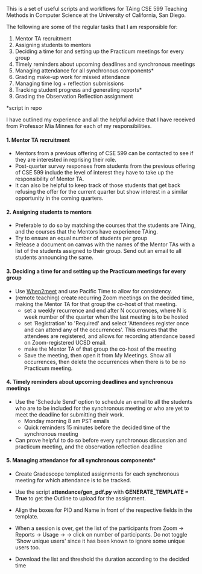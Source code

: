 This is a set of useful scripts and workflows for TAing CSE 599 Teaching Methods in Computer Science at the University of California, San Diego.

The following are some of the regular tasks that I am responsible for:

1) Mentor TA recruitment
2) Assigning students to mentors
3) Deciding a time for and setting up the Practicum meetings for every group
4) Timely reminders about upcoming deadlines and synchronous meetings
5) Managing attendance for all synchronous components*
6) Grading make-up work for missed attendance
7) Managing time log + reflection submissions
8) Tracking student progress and generating reports*
9) Grading the Observation Reflection assignment

*script in repo

I have outlined my experience and all the helpful advice that I have received from Professor Mia Minnes for each of my responsibilities.

#### 1. Mentor TA recruitment
- Mentors from a previous offering of CSE 599 can be contacted to see if they are interested in reprising their role.
- Post-quarter survey responses from students from the previous offering of CSE 599 include the level of interest they have to take up the responsibility of Mentor TA.
- It can also be helpful to keep track of those students that get back refusing the offer for the current quarter but show interest in a similar opportunity in the coming quarters.

#### 2. Assigning students to mentors
- Preferable to do so by matching the courses that the students are TAing, and the courses that the Mentors have experience TAing.
- Try to ensure an equal number of students per group
- Release a document on canvas with the names of the Mentor TAs with a list of the students assigned to their group. Send out an email to all students announcing the same.

#### 3. Deciding a time for and setting up the Practicum meetings for every group
- Use [When2meet](https://when2meet.com) and use Pacific Time to allow for consistency.
- (remote teaching) create recurring Zoom meetings on the decided time, making the Mentor TA for that group the co-host of that meeting.
  - set a weekly recurrence and end after N occurrences, where N is week number of the quarter when the last meeting is to be hosted
  - set 'Registration' to 'Required' and select 'Attendees register once and can attend any of the occurrences'. This ensures that the attendees are registered, and allows for       recording attendance based on Zoom-registered UCSD email.
  - make the Mentor TA of that group the co-host of the meeting
  - Save the meeting, then open it from My Meetings. Show all occurrences, then delete the occurrences when there is to be no Practicum meeting.

#### 4. Timely reminders about upcoming deadlines and synchronous meetings
- Use the 'Schedule Send' option to schedule an email to all the students who are to be included for the synchronous meeting or who are yet to meet the deadline for submitting their work.
  - Monday morning 8 am PST emails
  - Quick reminders 15 minutes before the decided time of the synchronous meeting
- Can prove helpful to do so before every synchronous discussion and practicum meeting, and the observation reflection deadline

#### 5. Managing attendance for all synchronous components*
- Create Gradescope templated assignments for each synchronous meeting for which attendance is to be tracked.
- Use the script **attendance/gen_pdf.py** with **GENERATE_TEMPLATE = True** to get the Outline to upload for the assignment.
- Align the boxes for PID and Name in front of the respective fields in the template.

- When a session is over, get the list of the participants from Zoom -> Reports -> Usage -> <MeetingName> -> click on number of participants. Do not toggle 'Show unique users' since it has been known to ignore some unique users too.
- Download the list and threshold the duration according to the decided time 
